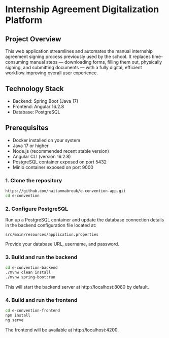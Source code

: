 # Internship Agreement Digitalization Platform

## Project Overview

This web application streamlines and automates the manual internship agreement signing process previously used by the school. It replaces time-consuming manual steps — downloading forms, filling them out, physically signing, and submitting documents — with a fully digital, efficient workflow.improving overall user experience.

## Technology Stack

- Backend: Spring Boot (Java 17)  
- Frontend: Angular 16.2.8  
- Database: PostgreSQL  

## Prerequisites

- Docker installed on your system  
- Java 17 or higher  
- Node.js (recommended recent stable version)  
- Angular CLI (version 16.2.8)  
- PostgreSQL container exposed on port 5432
- Minio container exposed on port 9000

### 1. Clone the repository
```bash
https://github.com/haitammabrouk/e-convention-app.git
cd e-convention
```

### 2. Configure PostgreSQL
Run up a PostgreSQL container and update the database connection details in the backend configuration file located at:

```
src/main/resources/application.properties
```

Provide your database URL, username, and password.

### 3. Build and run the backend

```bash
cd e-convention-backend
./mvnw clean install
./mvnw spring-boot:run
```

This will start the backend server at http://localhost:8080 by default.

### 4. Build and run the frontend

```bash
cd e-convention-frontend
npm install
ng serve
```

The frontend will be available at http://localhost:4200.
